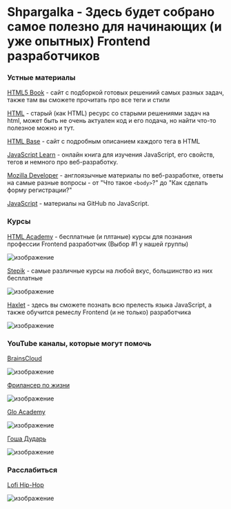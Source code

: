 # Shpargalka - Здесь будет собрано самое полезно для начинающих (и уже опытных) Frontend разработчиков 

### Устные материалы 

[HTML5 Book](https://html5book.ru/) - сайт с подборкой готовых решениий самых разных задач, также там вы сможете прочитать про все теги и стили

[HTML](http://htmlbook.ru) - старый (как HTML) ресурс со старыми решениями задач на html, может быть не очень актуален код и его подача, но найти что-то полезное можно и тут. 

[HTML Base](https://htmlbase.ru/) - сайт с подробным описанием каждого тега в HTML 

[JavaScript Learn](https://learn.javascript.ru/) - онлайн книга для изучения JavaScript, его свойств, тегов и немного про веб-разработку. 

[Mozilla Developer](https://developer.mozilla.org/ru/) - англоязычные материалы по веб-разработке, ответы на самые разные вопросы - от "Что такое ``<body>``?" до "Как сделать форму регистрации?"

[JavaScript](https://github.com/azat-io/you-dont-know-js-ru) - материалы на GitHub по JavaScript.

### Курсы 

[HTML Academy](https://htmlacademy.ru) - бесплатные (и плтаные) курсы для познания профессии Frontend разработчик (Выбор #1 у нашей группы) 

![изображение](https://user-images.githubusercontent.com/88831850/144759358-6bb8aff5-2a00-45eb-ae88-0cd26f4c611c.png)

[Stepik](https://stepik.org/) - самые различные курсы на любой вкус, большинство из них бесплатные 

![изображение](https://user-images.githubusercontent.com/88831850/144759375-9d55f1b6-b98c-480f-aee4-95b43c7b8ef7.png)

[Haxlet](https://ru.hexlet.io/) - здесь вы сможете познать всю прелесть языка JavaScript, а также обучится ремеслу Frontend (и не только) разработчика 

![изображение](https://user-images.githubusercontent.com/88831850/144759539-da6a2ac2-b7ae-476c-9a85-ccb25b0f3890.png)


### YouTube каналы, которые могут помочь 

[BrainsCloud](https://www.youtube.com/channel/UCqGjCzCi5zG3RjJUA-ZDBkQ_)

![изображение](https://user-images.githubusercontent.com/88831850/144759432-c94e6193-6a29-4de1-b02f-558e9fb604e0.png)

[Фрилансер по жизни](https://www.youtube.com/channel/UCedskVwIKiZJsO8XdJdLKnA) 

![изображение](https://user-images.githubusercontent.com/88831850/144759457-44cd876b-74a7-4a31-8924-e0477bd05a80.png)

[Glo Academy](https://www.youtube.com/c/GloAcademyChannel) 

![изображение](https://user-images.githubusercontent.com/88831850/144759468-8d8864b3-6289-4a5e-8138-7ed54b00d3c4.png)

[Гоша Дударь](https://www.youtube.com/c/gosha_dudar) 

![изображение](https://user-images.githubusercontent.com/88831850/144759475-25570835-1368-43a3-b190-a2ee0ff9a348.png)

### Расслабиться

[Lofi Hip-Hop](https://www.youtube.com/watch?v=5qap5aO4i9A)

![изображение](https://user-images.githubusercontent.com/88831850/144760110-ab7b7db3-06ad-49cd-95c3-99d49f04ac7b.png)

